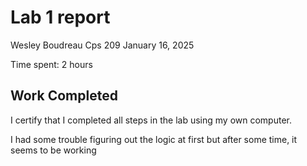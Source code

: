 # Lab 1 report

Wesley Boudreau
Cps 209
January 16, 2025

Time spent: 2 hours

## Work Completed

I certify that I completed all steps in the lab using my own computer.

I had some trouble figuring out the logic at first but after some time, it seems to be working
